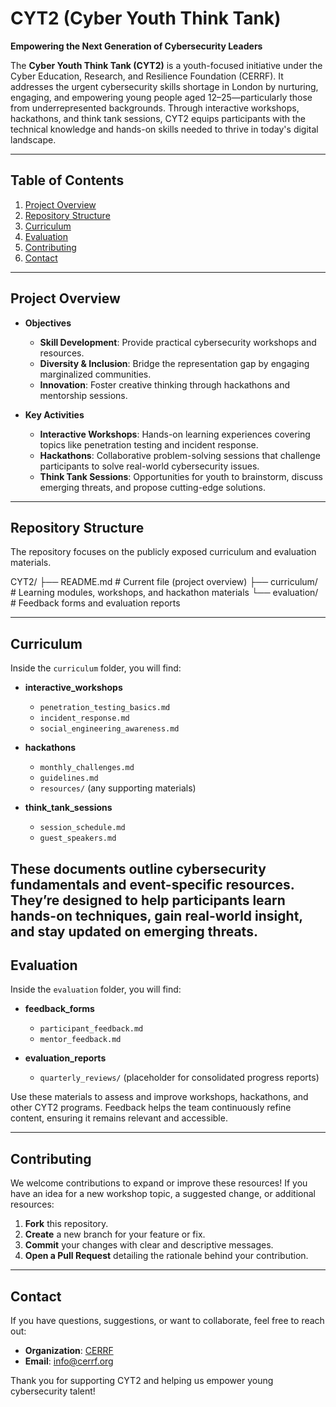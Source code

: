 # CYT2 (Cyber Youth Think Tank)

**Empowering the Next Generation of Cybersecurity Leaders**

The **Cyber Youth Think Tank (CYT2)** is a youth-focused initiative under the Cyber Education, Research, and Resilience Foundation (CERRF). It addresses the urgent cybersecurity skills shortage in London by nurturing, engaging, and empowering young people aged 12–25—particularly those from underrepresented backgrounds. Through interactive workshops, hackathons, and think tank sessions, CYT2 equips participants with the technical knowledge and hands-on skills needed to thrive in today's digital landscape.

---

## Table of Contents

1. [Project Overview](#project-overview)
2. [Repository Structure](#repository-structure)
3. [Curriculum](#curriculum)
4. [Evaluation](#evaluation)
5. [Contributing](#contributing)
6. [Contact](#contact)

---

## Project Overview

- **Objectives**

  - **Skill Development**: Provide practical cybersecurity workshops and resources.
  - **Diversity & Inclusion**: Bridge the representation gap by engaging marginalized communities.
  - **Innovation**: Foster creative thinking through hackathons and mentorship sessions.
- **Key Activities**

  - **Interactive Workshops**: Hands-on learning experiences covering topics like penetration testing and incident response.
  - **Hackathons**: Collaborative problem-solving sessions that challenge participants to solve real-world cybersecurity issues.
  - **Think Tank Sessions**: Opportunities for youth to brainstorm, discuss emerging threats, and propose cutting-edge solutions.

---

## Repository Structure

The repository focuses on the publicly exposed curriculum and evaluation materials.

CYT2/
├── README.md             # Current file (project overview)
├── curriculum/           # Learning modules, workshops, and hackathon materials
└── evaluation/           # Feedback forms and evaluation reports


---
## Curriculum

Inside the `curriculum` folder, you will find:

- **interactive_workshops**  
  - `penetration_testing_basics.md`  
  - `incident_response.md`  
  - `social_engineering_awareness.md`  

- **hackathons**  
  - `monthly_challenges.md`  
  - `guidelines.md`  
  - `resources/` (any supporting materials)

- **think_tank_sessions**  
  - `session_schedule.md`  
  - `guest_speakers.md`  

These documents outline cybersecurity fundamentals and event-specific resources. They’re designed to help participants learn hands-on techniques, gain real-world insight, and stay updated on emerging threats.
---
## Evaluation

Inside the `evaluation` folder, you will find:

- **feedback_forms**

  - `participant_feedback.md`
  - `mentor_feedback.md`
- **evaluation_reports**

  - `quarterly_reviews/` (placeholder for consolidated progress reports)

Use these materials to assess and improve workshops, hackathons, and other CYT2 programs. Feedback helps the team continuously refine content, ensuring it remains relevant and accessible.

---

## Contributing

We welcome contributions to expand or improve these resources! If you have an idea for a new workshop topic, a suggested change, or additional resources:

1. **Fork** this repository.
2. **Create** a new branch for your feature or fix.
3. **Commit** your changes with clear and descriptive messages.
4. **Open a Pull Request** detailing the rationale behind your contribution.

---

## Contact

If you have questions, suggestions, or want to collaborate, feel free to reach out:

- **Organization**: [CERRF](https://cerrf.org)
- **Email**: info@cerrf.org

Thank you for supporting CYT2 and helping us empower young cybersecurity talent!
